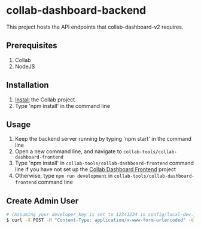 # collab-dashboard-backend

This project hosts the API endpoints that collab-dashboard-v2 requires.

## Prerequisites
1. Collab
2. NodeJS

## Installation
1. [Install](https://github.com/collab-tools/collab/wiki/Set-Up-Developer-Environment) the Collab project
2. Type 'npm install' in the command line

## Usage
1. Keep the backend server running by typing 'npm start' in the command line
2. Open a new command line, and navigate to `collab-tools/collab-dashboard-frontend`
3. Type 'npm install' in `collab-tools/collab-dashboard-frontend` command line if you have not set up the [Collab Dashboard Frontend](https://github.com/collab-tools/collab-dashboard-frontend) project
4. Otherwise, type `npm run development` in `collab-tools/collab-dashboard-frontend` command line

## Create Admin User
```bash
# (Assuming your developer_key is set to 12341234 in config/local-dev.json)
$ curl -X POST -H "Content-Type: application/x-www-form-urlencoded" -d 'devKey=12341234&username=admin&password=veryverysecretpassword&name=admin&isAdmin=1' "http://localhost:3001/admin"
```